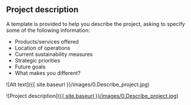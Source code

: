 ## Project description

A template is provided to help you describe the project, asking to specify some of the following information:
- Products/services offered
- Location of operations
- Current sustainability measures
- Strategic priorities
- Future goals
- What makes you different?

![Alt text]({{ site.baseurl }}/images/0.Describe_project.jpg)


![Project description]([{{ site.baseurl }}/images/0.Describe_project.jpg](https://t-nagesh.github.io/toolkitupdateloopholes.github.io/assets/images/0.Describe_project.jpg.html))

